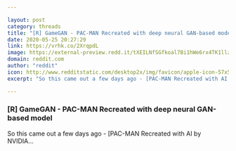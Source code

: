 ```yaml
---

layout: post
category: threads
title: "[R] GameGAN - PAC-MAN Recreated with deep neural GAN-based model"
date: 2020-05-25 20:27:29
link: https://vrhk.co/2XrqpdL
image: https://external-preview.redd.it/tXEILNfSGfkoal7Bi1hWe6rx4TK1llzS2vQCqOw1tVU.jpg?width=1200&height=628.272251309&auto=webp&crop=1200:628.272251309,smart&s=43e4448ff2809a5da98805f3c11d858c66122eb5
domain: reddit.com
author: "reddit"
icon: http://www.redditstatic.com/desktop2x/img/favicon/apple-icon-57x57.png
excerpt: "So this came out a few days ago - [PAC-MAN Recreated with AI by NVIDIA..."

---
```


### [R] GameGAN - PAC-MAN Recreated with deep neural GAN-based model

So this came out a few days ago - [PAC-MAN Recreated with AI by NVIDIA...